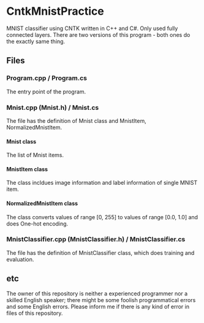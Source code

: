 
# CntkMnistPractice
MNIST classifier using CNTK written in C++ and C#. Only used fully connected layers.
There are two versions of this program - both ones do the exactly same thing.

## Files
### Program.cpp / Program.cs
The entry point of the program.

### Mnist.cpp (Mnist.h) / Mnist.cs
The file has the definition of Mnist class and MnistItem, NormalizedMnistItem.
#### Mnist class
The list of Mnist items.
#### MnistItem class
The class incldues image information and label information of single MNIST item.
#### NormalizedMnistItem class
The class converts values of range [0, 255] to values of range [0.0, 1.0] and does One-hot encoding.

### MnistClassifier.cpp (MnistClassifier.h) / MnistClassifier.cs
The file has the definition of MnistClassifier class, which does training and evaluation.

## etc
The owner of this repository is neither a experienced programmer nor a skilled English speaker; there might be some foolish programmatical errors and some English errors. Please inform me if there is any kind of error in files of this repository.

